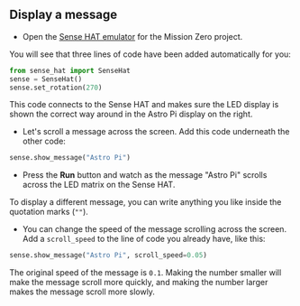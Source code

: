 ## Display a message

+ Open the [Sense HAT emulator](https://trinket.io/mission-zero) for the Mission Zero project.

You will see that three lines of code have been added automatically for you:

```python
from sense_hat import SenseHat
sense = SenseHat()
sense.set_rotation(270)
```
This code connects to the Sense HAT and makes sure the LED display is shown the correct way around in the Astro Pi display on the right.

+ Let's scroll a message across the screen. Add this code underneath the other code:

```python
sense.show_message("Astro Pi")
```

+ Press the **Run** button and watch as the message "Astro Pi" scrolls across the LED matrix on the Sense HAT.

To display a different message, you can write anything you like inside the quotation marks (`""`).

+ You can change the speed of the message scrolling across the screen. Add a `scroll_speed` to the line of code you already have, like this:

```python
sense.show_message("Astro Pi", scroll_speed=0.05)
```

The original speed of the message is `0.1`. Making the number smaller will make the message scroll more quickly, and making the number larger makes the message scroll more slowly.
